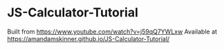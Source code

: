 # JS-Calculator-Tutorial
Built from https://www.youtube.com/watch?v=j59qQ7YWLxw
Available at https://amandamskinner.github.io/JS-Calculator-Tutorial/
